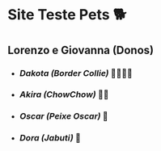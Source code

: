 # Site Teste Pets :dog2:

## Lorenzo e Giovanna (Donos)

- ### *Dakota (Border Collie)* :feet::sheep::ram::goat:

- ### *Akira (ChowChow)* :feet::bear:

- ### *Oscar (Peixe Oscar)*​ :tropical_fish:

- ### *Dora (Jabuti)* :turtle: